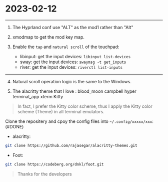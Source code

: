 # 2023-02-12
---

1. The Hyprland conf use "ALT" as the mod1 rather than "Alt"

2. xmodmap to get the mod key map.

3. Enable the `tap` and `natural scroll` of the touchpad:

	- libinput:	get the input devices: `libinput list-devices`
	- sway:		get the input devices: `swaymsg -t get_inputs`
	- river: 	get the input devices: `riverctl list-inputs`
---




4. Natural scroll operation logic is the same to the Windows.

5. The alacritty theme that I love :
		blood_moon
		campbell
		hyper
		terminal_app
		xterm
		Kitty

> In fact, I prefer the Kitty color scheme, thus I apply the Kitty color scheme (Theme) in all terminal emulators.

Clone the repositery and cpoy the config files into `~/.config/xxxxx/xxx`: (#DONE)

- alacritty:	
```bash
git clone https://github.com/rajasegar/alacritty-themes.git
```

- Foot:	
```bash
git clone https://codeberg.org/dnkl/foot.git
```

> Thanks for the developers
